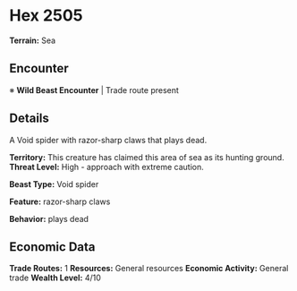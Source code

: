 # Hex 2505

**Terrain:** Sea

## Encounter
※ **Wild Beast Encounter** | Trade route present

## Details
A Void spider with razor-sharp claws that plays dead.

**Territory:** This creature has claimed this area of sea as its hunting ground.
**Threat Level:** High - approach with extreme caution.

**Beast Type:** Void spider

**Feature:** razor-sharp claws

**Behavior:** plays dead

## Economic Data
**Trade Routes:** 1
**Resources:** General resources
**Economic Activity:** General trade
**Wealth Level:** 4/10
